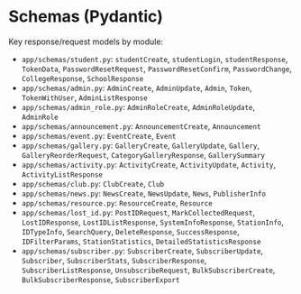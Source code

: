 # Schemas (Pydantic)

Key response/request models by module:

- `app/schemas/student.py`: `studentCreate`, `studentLogin`, `studentResponse`, `TokenData`, `PasswordResetRequest`, `PasswordResetConfirm`, `PasswordChange`, `CollegeResponse`, `SchoolResponse`
- `app/schemas/admin.py`: `AdminCreate`, `AdminUpdate`, `Admin`, `Token`, `TokenWithUser`, `AdminListResponse`
- `app/schemas/admin_role.py`: `AdminRoleCreate`, `AdminRoleUpdate`, `AdminRole`
- `app/schemas/announcement.py`: `AnnouncementCreate`, `Announcement`
- `app/schemas/event.py`: `EventCreate`, `Event`
- `app/schemas/gallery.py`: `GalleryCreate`, `GalleryUpdate`, `Gallery`, `GalleryReorderRequest`, `CategoryGalleryResponse`, `GallerySummary`
- `app/schemas/activity.py`: `ActivityCreate`, `ActivityUpdate`, `Activity`, `ActivityListResponse`
- `app/schemas/club.py`: `ClubCreate`, `Club`
- `app/schemas/news.py`: `NewsCreate`, `NewsUpdate`, `News`, `PublisherInfo`
- `app/schemas/resource.py`: `ResourceCreate`, `Resource`
- `app/schemas/lost_id.py`: `PostIDRequest`, `MarkCollectedRequest`, `LostIDResponse`, `LostIDListResponse`, `SystemInfoResponse`, `StationInfo`, `IDTypeInfo`, `SearchQuery`, `DeleteResponse`, `SuccessResponse`, `IDFilterParams`, `StationStatistics`, `DetailedStatisticsResponse`
- `app/schemas/subscriber.py`: `SubscriberCreate`, `SubscriberUpdate`, `Subscriber`, `SubscriberStats`, `SubscriberResponse`, `SubscriberListResponse`, `UnsubscribeRequest`, `BulkSubscriberCreate`, `BulkSubscriberResponse`, `SubscriberExport`
